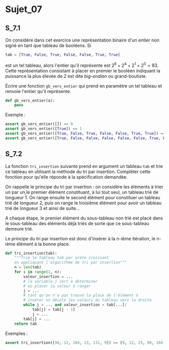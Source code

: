 # Sujet_07
## S_7.1

On considère dans cet exercice une représentation binaire d'un entier non signé en tant que
tableau de booléens.
Si

```python
tab = [True, False, True, False, False, True, True]
```

est un tel tableau, alors l'entier qu'il représente est $2^6 +2^4 + 2^1 + 2^0 = 83$. Cette représentation consistant à placer en premier le booléen indiquant la puissance la plus élevée de 2
est dite *big-endian* ou grand-boutiste.

Écrire une fonction `gb_vers_entier` qui prend en paramètre un tel tableau et renvoie l'entier qu'il représente.

```python
def gb_vers_entier(a):
    pass
```


Exemple :

```python
assert gb_vers_entier([]) == 0
assert gb_vers_entier([True]) == 1
assert gb_vers_entier([True, False, True, False, False, True, True]) == 83
assert gb_vers_entier([True, False, False, False, False, False, True, False]) == 130
```

## S_7.2

La fonction `tri_insertion` suivante prend en argument un tableau `tab` et trie ce tableau en utilisant la méthode du tri par insertion. Compléter cette fonction pour qu'elle réponde à la spécification demandée.

On rappelle le principe du tri par insertion : on considère les éléments à trier un par un,le premier élément constituant, à lui tout seul, un tableau trié de longueur 1. On range ensuite le second élément pour constituer un tableau trié de longueur 2, puis on range le troisième élément pour avoir un tableau trié de longueur 3 et ainsi de suite...

A chaque étape, le premier élément du sous-tableau non trié est placé dans le sous-tableau des éléments déjà triés de sorte que ce sous-tableau demeure trié.

Le principe du tri par insertion est donc d'insérer à la n-ième itération, le n-ième élément à la bonne place.


```python
def tri_insertion(tab):
    """Trie le tableau tab par ordre croissant
    en appliquant l'algorithme de tri par insertion"""
    n = len(tab)
    for i in range(1, n):
        valeur_insertion = ...
        # la variable j sert à déterminer
        # où placer la valeur à ranger
        j = ...
        # tant qu'on n'a pas trouvé la place de l'élément à
        # insérer on décale les valeurs du tableau vers la droite
        while j > ... and valeur_insertion < tab[...]:
            tab[j] = tab[j - 1]
            j = ...
        tab[j] = ...
    return tab
```

Exemples :

```python
assert tri_insertion([98, 12, 104, 23, 131, 9]) == [9, 12, 23, 98, 104, 131]
```

